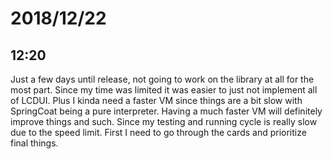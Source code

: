 # 2018/12/22

## 12:20

Just a few days until release, not going to work on the library at all for the
most part. Since my time was limited it was easier to just not implement all
of LCDUI. Plus I kinda need a faster VM since things are a bit slow with
SpringCoat being a pure interpreter. Having a much faster VM will definitely
improve things and such. Since my testing and running cycle is really slow due
to the speed limit. First I need to go through the cards and prioritize final
things.
